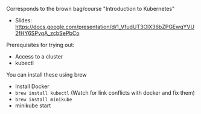 Corresponds to the brown bag/course "Introduction to Kubernetes"
* Slides: https://docs.google.com/presentation/d/1_VfudUT3OlX36bZPGEwqYVU2fHY6SPvqA_zcbSePbCo

Prerequisites for trying out:

* Access to a cluster
* kubectl

You can install these using brew

* Install Docker
* `brew install kubectl`
(Watch for link conflicts with docker and fix them)
* `brew install minikube`
* minikube start
